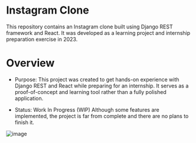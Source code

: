 # Instagram Clone
This repository contains an Instagram clone built using Django REST framework and React. It was developed as a learning project and internship preparation exercise in 2023.

# Overview
- Purpose:
This project was created to get hands-on experience with Django REST and React while preparing for an internship. It serves as a proof-of-concept and learning tool rather than a fully polished application.

- Status:
Work In Progress (WIP)
Although some features are implemented, the project is far from complete and there are no plans to finish it.

![image](https://github.com/user-attachments/assets/89f45a32-896a-43ee-8d2f-c0b203b23327)
